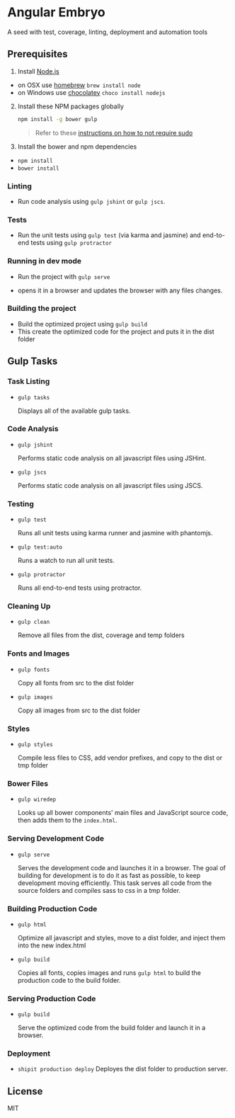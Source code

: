# Angular Embryo

A seed with test, coverage, linting, deployment and automation tools

## Prerequisites

1. Install [Node.js](http://nodejs.org)
 - on OSX use [homebrew](http://brew.sh) `brew install node`
 - on Windows use [chocolatey](https://chocolatey.org/) `choco install nodejs`

2. Install these NPM packages globally

    ```bash
    npm install -g bower gulp
    ```

    >Refer to these [instructions on how to not require sudo](https://github.com/sindresorhus/guides/blob/master/npm-global-without-sudo.md)
    
3. Install the bower and npm dependencies

 - `npm install`
 - `bower install`
 
### Linting
 - Run code analysis using `gulp jshint` or `gulp jscs`.

### Tests
 - Run the unit tests using `gulp test` (via karma and jasmine) and end-to-end tests using `gulp protractor`

### Running in dev mode
 - Run the project with `gulp serve`

 - opens it in a browser and updates the browser with any files changes.

### Building the project
 - Build the optimized project using `gulp build`
 - This create the optimized code for the project and puts it in the dist folder

## Gulp Tasks

### Task Listing

- `gulp tasks`

    Displays all of the available gulp tasks.

### Code Analysis

- `gulp jshint`

    Performs static code analysis on all javascript files using JSHint.

- `gulp jscs`

    Performs static code analysis on all javascript files using JSCS.

### Testing

- `gulp test`

    Runs all unit tests using karma runner and jasmine with phantomjs.
    
- `gulp test:auto`

    Runs a watch to run all unit tests.

- `gulp protractor`

    Runs all end-to-end tests using protractor.

### Cleaning Up

- `gulp clean`

    Remove all files from the dist, coverage and temp folders
    
### Fonts and Images

- `gulp fonts`

    Copy all fonts from src to the dist folder

- `gulp images`

    Copy all images from src to the dist folder

### Styles

- `gulp styles`

    Compile less files to CSS, add vendor prefixes, and copy to the dist or tmp folder

### Bower Files

- `gulp wiredep`

    Looks up all bower components' main files and JavaScript source code, then adds them to the `index.html`.

### Serving Development Code

- `gulp serve`

    Serves the development code and launches it in a browser. The goal of building for development is to do it as fast 
    as possible, to keep development moving efficiently. This task serves all code from the source folders and compiles 
    sass to css in a tmp folder.

### Building Production Code

- `gulp html`

    Optimize all javascript and styles, move to a dist folder, and inject them into the new index.html

- `gulp build`

    Copies all fonts, copies images and runs `gulp html` to build the production code to the build folder.

### Serving Production Code

- `gulp build`

    Serve the optimized code from the build folder and launch it in a browser.
    
### Deployment

- `shipit production deploy`
    Deployes the dist folder to production server.

## License

MIT
